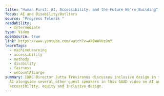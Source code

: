 ```yaml
---
title: "Human First: AI, Accessibility, and the Future We’re Building"
focus: AI and Disability/Outliers
source: "Progress Telerik "
readability:
  - Intermediate
type: Video
openSource: true
link: https://www.youtube.com/watch?v=Ak8WWVUzOmY
learnTags:
  - machineLearning
  - accessibility
  - methods
  - disability
  - fairness
  - weCountAtLarge
summary: IDRC Director Jutta Treviranus discusses inclusive design in the age of
  AI alongside several other guest speakers in this GAAD video on AI and
  accessibility, equity and inclusive design.
---
```

